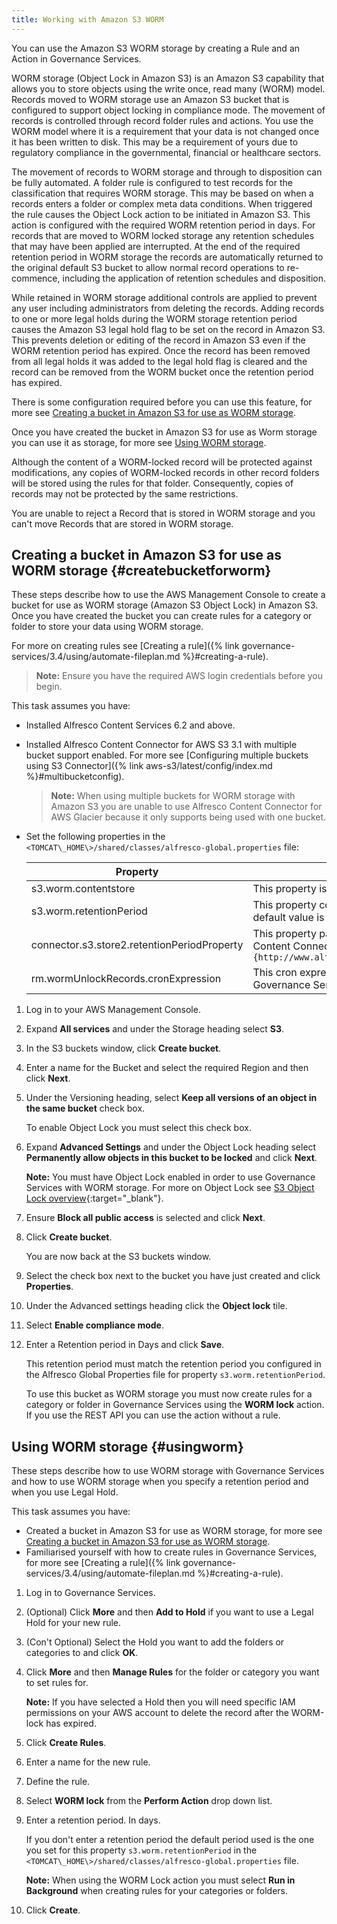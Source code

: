 ```yaml
---
title: Working with Amazon S3 WORM
---
```


You can use the Amazon S3 WORM storage by creating a Rule and an Action in Governance Services.

WORM storage (Object Lock in Amazon S3) is an Amazon S3 capability that allows you to store objects using the write once, 
read many (WORM) model. Records moved to WORM storage use an Amazon S3 bucket that is configured to support object locking 
in compliance mode. The movement of records is controlled through record folder rules and actions. You use the WORM model 
where it is a requirement that your data is not changed once it has been written to disk. This may be a requirement of 
yours due to regulatory compliance in the governmental, financial or healthcare sectors.

The movement of records to WORM storage and through to disposition can be fully automated. A folder rule is configured 
to test records for the classification that requires WORM storage. This may be based on when a records enters a folder 
or complex meta data conditions. When triggered the rule causes the Object Lock action to be initiated in Amazon S3. 
This action is configured with the required WORM retention period in days. For records that are moved to WORM locked 
storage any retention schedules that may have been applied are interrupted. At the end of the required retention period 
in WORM storage the records are automatically returned to the original default S3 bucket to allow normal record operations 
to re-commence, including the application of retention schedules and disposition.

While retained in WORM storage additional controls are applied to prevent any user including administrators from deleting 
the records. Adding records to one or more legal holds during the WORM storage retention period causes the Amazon S3 legal 
hold flag to be set on the record in Amazon S3. This prevents deletion or editing of the record in Amazon S3 even if the 
WORM retention period has expired. Once the record has been removed from all legal holds it was added to the legal hold 
flag is cleared and the record can be removed from the WORM bucket once the retention period has expired.

There is some configuration required before you can use this feature, for more see 
[Creating a bucket in Amazon S3 for use as WORM storage](#createbucketforworm).

Once you have created the bucket in Amazon S3 for use as Worm storage you can use it as storage, for more see 
[Using WORM storage](#usingworm).

Although the content of a WORM-locked record will be protected against modifications, any copies of WORM-locked records 
in other record folders will be stored using the rules for that folder. Consequently, copies of records may not be protected 
by the same restrictions.

You are unable to reject a Record that is stored in WORM storage and you can't move Records that are stored in WORM storage.

## Creating a bucket in Amazon S3 for use as WORM storage {#createbucketforworm}

These steps describe how to use the AWS Management Console to create a bucket for use as WORM storage 
(Amazon S3 Object Lock) in Amazon S3. Once you have created the bucket you can create rules for a category or folder to 
store your data using WORM storage.
                                                        
For more on creating rules see [Creating a rule]({% link governance-services/3.4/using/automate-fileplan.md %}#creating-a-rule).

> **Note:** Ensure you have the required AWS login credentials before you begin.

This task assumes you have:

* Installed Alfresco Content Services 6.2 and above.
* Installed Alfresco Content Connector for AWS S3 3.1 with multiple bucket support enabled. For more see [Configuring multiple buckets using S3 Connector]({% link aws-s3/latest/config/index.md %}#multibucketconfig).
    > **Note:** When using multiple buckets for WORM storage with Amazon S3 you are unable to use Alfresco Content Connector for AWS Glacier because it only supports being used with one bucket.
* Set the following properties in the `<TOMCAT\_HOME\>/shared/classes/alfresco-global.properties` file:

    |Property|Description|
    |--------|-----------|
    |s3.worm.contentstore|This property is the key of the content store that has a WORM bucket.|
    |s3.worm.retentionPeriod|This property controls the default retention period. It is specified in days and the default value is 2192 which is six years.|
    |connector.s3.store2.retentionPeriodProperty|This property passes the AGS property which stores the unlock date of an object to Content Connector for AWS S3. You must enter this value: `{http://www.alfresco.org/model/recordsmanagemententerprise/1.0}wormUnlockDate`|
    |rm.wormUnlockRecords.cronExpression|This cron expression is used to specify how often the unlock job should run in Governance Services. The default is 15 minutes.|

1.  Log in to your AWS Management Console.

2.  Expand **All services** and under the Storage heading select **S3**.

3.  In the S3 buckets window, click **Create bucket**.

4.  Enter a name for the Bucket and select the required Region and then click **Next**.

5.  Under the Versioning heading, select **Keep all versions of an object in the same bucket** check box.

    To enable Object Lock you must select this check box.

6.  Expand **Advanced Settings** and under the Object Lock heading select **Permanently allow objects in this bucket to be locked** and click **Next**.

    **Note:** You must have Object Lock enabled in order to use Governance Services with WORM storage. For more on Object Lock see [S3 Object Lock overview](https://docs.aws.amazon.com/AmazonS3/3.4/dev/object-lock-overview.html){:target="_blank"}.

7.  Ensure **Block all public access** is selected and click **Next**.

8.  Click **Create bucket**.

    You are now back at the S3 buckets window.

9.  Select the check box next to the bucket you have just created and click **Properties**.

10. Under the Advanced settings heading click the **Object lock** tile.

11. Select **Enable compliance mode**.

12. Enter a Retention period in Days and click **Save**.

    This retention period must match the retention period you configured in the Alfresco Global Properties file for property `s3.worm.retentionPeriod`.

    To use this bucket as WORM storage you must now create rules for a category or folder in Governance Services using the **WORM lock** action. If you use the REST API you can use the action without a rule.

## Using WORM storage {#usingworm}

These steps describe how to use WORM storage with Governance Services and how to use WORM storage when you specify a 
retention period and when you use Legal Hold.

This task assumes you have:

* Created a bucket in Amazon S3 for use as WORM storage, for more see [Creating a bucket in Amazon S3 for use as WORM storage](#createbucketforworm).
* Familiarised yourself with how to create rules in Governance Services, for more see [Creating a rule]({% link governance-services/3.4/using/automate-fileplan.md %}#creating-a-rule).

1.  Log in to Governance Services.

2.  (Optional) Click **More** and then **Add to Hold** if you want to use a Legal Hold for your new rule.

3.  (Con't Optional) Select the Hold you want to add the folders or categories to and click **OK**.

4.  Click **More** and then **Manage Rules** for the folder or category you want to set rules for.

    **Note:** If you have selected a Hold then you will need specific IAM permissions on your AWS account to delete the record after the WORM-lock has expired.

5.  Click **Create Rules**.

6.  Enter a name for the new rule.

7.  Define the rule.

8.  Select **WORM lock** from the **Perform Action** drop down list.

9.  Enter a retention period. In days.

    If you don't enter a retention period the default period used is the one you set for this property `s3.worm.retentionPeriod` in the `<TOMCAT\_HOME\>/shared/classes/alfresco-global.properties` file.

    **Note:** When using the WORM Lock action you must select **Run in Background** when creating rules for your categories or folders.

10. Click **Create**.
